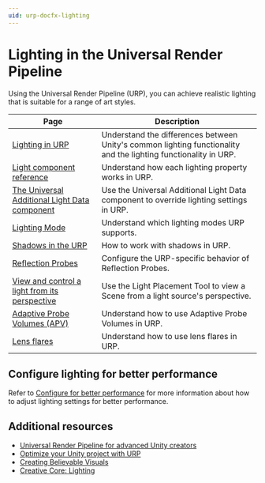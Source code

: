 ```yaml
---
uid: urp-docfx-lighting
---
```

# Lighting in the Universal Render Pipeline

Using the Universal Render Pipeline (URP), you can achieve realistic lighting that is suitable for a range of art styles.

| Page | Description |
|-|-|
| [Lighting in URP](lighting/lighting-in-urp.md) | Understand the differences between Unity's common lighting functionality and the lighting functionality in URP.|
| [Light component reference](light-component.md) | Understand how each lighting property works in URP. |
| [The Universal Additional Light Data component](universal-additional-light-data.md) | Use the Universal Additional Light Data component to override lighting settings in URP. |
| [Lighting Mode](urp-lighting-mode.md) | Understand which lighting modes URP supports. |
| [Shadows in the URP](Shadows-in-URP.md) | How to work with shadows in URP. |
| [Reflection Probes](lighting/reflection-probes.md) | Configure the URP-specific behavior of Reflection Probes.  |
| [View and control a light from its perspective](lights-placement-tool.md) | Use the Light Placement Tool to view a Scene from a light source's perspective. |
| [Adaptive Probe Volumes (APV)](probevolumes.md) | Understand how to use Adaptive Probe Volumes in URP. |
| [Lens flares](shared/lens-flare/lens-flare.md) | Understand how to use lens flares in URP. |

## Configure lighting for better performance

Refer to [Configure for better performance](configure-for-better-performance.md) for more information about how to adjust lighting settings for better performance.

## Additional resources

* [Universal Render Pipeline for advanced Unity creators](https://unity.com/resources/introduction-universal-render-pipeline-for-advanced-unity-creators-2022lts)
* [Optimize your Unity project with URP](https://www.youtube.com/watch?v=NFBr21V0zvU&ab_channel=Unity)
* [Creating Believable Visuals](https://learn.unity.com/tutorial/creating-believable-visuals)
* [Creative Core: Lighting](https://learn.unity.com/project/creative-core-lighting)
